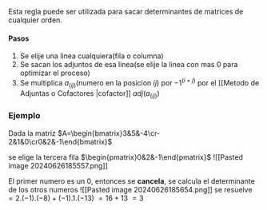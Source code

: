 Esta regla puede ser utilizada para sacar determinantes de matrices de cualquier orden.

#### Pasos
1. Se elije una linea cualquiera(fila o columna)
2. Se sacan los adjuntos de esa linea(se elije la linea con mas 0 para optimizar el proceso)
3. Se multiplica $a_(ij)$(numero en la posicion $ij$) por $-1^(i+j)$ por el [[Metodo de Adjuntas o Cofactores |cofactor]]   $adj(a_(ij))$

### Ejemplo
Dada la matriz $A=\begin{bmatrix}3&5&-4\cr-2&1&0\cr0&2&-1\end{bmatrix}$

se elige la tercera fila
$\begin{pmatrix}0&2&-1\end{pmatrix}$
![[Pasted image 20240626185557.png]]

El primer numero es un 0, entonces se **cancela**, se calcula el determinante de los otros numeros
![[Pasted image 20240626185654.png]]
se resuelve
$= 2.(-1).(-8)+(-1).1.(-13)$
$= 16+13$
$= 3$

